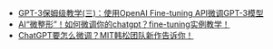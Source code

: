 - [GPT-3保姆级教学(三)：使用OpenAI Fine-tuning API微调GPT-3模型](https://www.bilibili.com/video/BV1DU4y1c77Y/?vd_source=2e69ba889e556e858093542d78fc08c0)
- [AI“微整形”！如何微调你的chatgpt？fine-tuning实例教学！](https://www.bilibili.com/video/BV1CY411q73J)
- [ChatGPT要怎么微调？MIT韩松团队新作告诉你！](https://redian.news/wxnews/278980)

